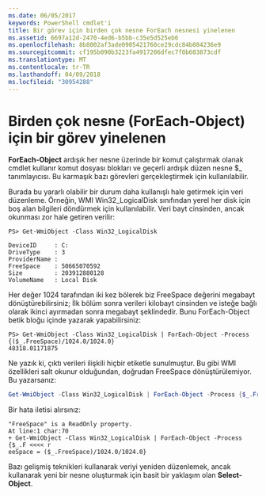 ```yaml
---
ms.date: 06/05/2017
keywords: PowerShell cmdlet'i
title: Bir görev için birden çok nesne ForEach nesnesi yinelenen
ms.assetid: 6697a12d-2470-4ed6-b5bb-c35e5d525eb6
ms.openlocfilehash: 8b8002af3ade0905421760ce29cdc84b084236e9
ms.sourcegitcommit: cf195b090b3223fa4917206dfec7f0b603873cdf
ms.translationtype: MT
ms.contentlocale: tr-TR
ms.lasthandoff: 04/09/2018
ms.locfileid: "30954288"
---
```

# <a name="repeating-a-task-for-multiple-objects-foreach-object"></a>Birden çok nesne (ForEach-Object) için bir görev yinelenen

**ForEach-Object** ardışık her nesne üzerinde bir komut çalıştırmak olanak cmdlet kullanır komut dosyası blokları ve geçerli ardışık düzen nesne $_ tanımlayıcısı. Bu karmaşık bazı görevleri gerçekleştirmek için kullanılabilir.

Burada bu yararlı olabilir bir durum daha kullanışlı hale getirmek için veri düzenleme. Örneğin, WMI Win32_LogicalDisk sınıfından yerel her disk için boş alan bilgileri döndürmek için kullanılabilir. Veri bayt cinsinden, ancak okunması zor hale getiren verilir:

```
PS> Get-WmiObject -Class Win32_LogicalDisk

DeviceID     : C:
DriveType    : 3
ProviderName :
FreeSpace    : 50665070592
Size         : 203912880128
VolumeName   : Local Disk
```

Her değer 1024 tarafından iki kez bölerek biz FreeSpace değerini megabayt dönüştürebilirsiniz; İlk bölüm sonra verileri kilobayt cinsinden ve isteğe bağlı olarak ikinci ayırmadan sonra megabayt şeklindedir. Bunu ForEach-Object betik bloğu içinde yazarak yapabilirsiniz:

```
PS> Get-WmiObject -Class Win32_LogicalDisk | ForEach-Object -Process {($_.FreeSpace)/1024.0/1024.0}
48318.01171875
```

Ne yazık ki, çıktı verileri ilişkili hiçbir etiketle sunulmuştur. Bu gibi WMI özellikleri salt okunur olduğundan, doğrudan FreeSpace dönüştürülemiyor. Bu yazarsanız:

```powershell
Get-WmiObject -Class Win32_LogicalDisk | ForEach-Object -Process {$_.FreeSpace = ($_.FreeSpace)/1024.0/1024.0}
```

Bir hata iletisi alırsınız:

```output
"FreeSpace" is a ReadOnly property.
At line:1 char:70
+ Get-WmiObject -Class Win32_LogicalDisk | ForEach-Object -Process {$_.F <<<< r
eeSpace = ($_.FreeSpace)/1024.0/1024.0}
```

Bazı gelişmiş teknikleri kullanarak veriyi yeniden düzenlemek, ancak kullanarak yeni bir nesne oluşturmak için basit bir yaklaşım olan **Select-Object**.